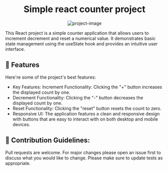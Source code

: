 <h1 align="center" id="title">Simple react counter project</h1>


<p align="center"><img src="https://media.geeksforgeeks.org/wp-content/uploads/20230811124537/Screenshot-2023-08-11-124416.png" alt="project-image"></p>

<p id="description">This React project is a simple counter application that allows users to increment decrement and reset a numerical value. It demonstrates basic state management using the useState hook and provides an intuitive user interface.</p>

  
  
<h2>🧐 Features</h2>

Here're some of the project's best features:

*   Key Features: Increment Functionality: Clicking the "+" button increases the displayed count by one.
*   Decrement Functionality: Clicking the "-" button decreases the displayed count by one.
*   Reset Functionality: Clicking the "reset" button resets the count to zero.
*   Responsive UI: The application features a clean and responsive design with buttons that are easy to interact with on both desktop and mobile devices.

  <h2>🍰 Contribution Guidelines:</h2>

Pull requests are welcome. For major changes please open an issue first to discuss what you would like to change. Please make sure to update tests as appropriate.
